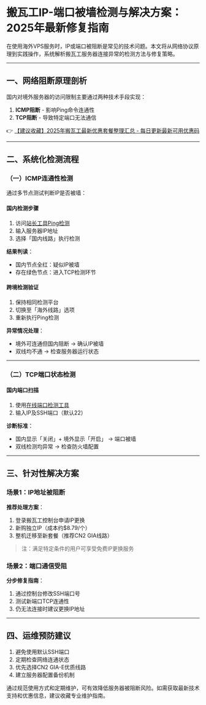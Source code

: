 # 搬瓦工IP-端口被墙检测与解决方案：2025年最新修复指南

在使用海外VPS服务时，IP或端口被阻断是常见的技术问题。本文将从网络协议原理到实践操作，系统解析搬瓦工服务器连接异常的检测方法与修复策略。

---

## 一、网络阻断原理剖析
国内对境外服务器的访问限制主要通过两种技术手段实现：
1. **ICMP阻断** - 影响Ping命令连通性
2. **TCP阻断** - 导致特定端口无法通信

👉 [【建议收藏】2025年搬瓦工最新优惠套餐整理汇总 - 每日更新最新可用优惠码](https://bit.ly/banwagon)

---

## 二、系统化检测流程

### （一）ICMP连通性检测
通过多节点测试判断IP是否被墙：

#### 国内检测步骤
1. 访问[站长工具Ping检测](http://ping.chinaz.com/)
2. 输入服务器IP地址
3. 选择「国内线路」执行检测

**结果判读**：
- 国内节点全红：疑似IP被墙
- 存在绿色节点：进入TCP检测环节

#### 跨境检测验证
1. 保持相同检测平台
2. 切换至「海外线路」选项
3. 重新执行Ping检测

**异常情况处理**：
- 境外可连通但国内阻断 → 确认IP被墙
- 双线均不通 → 检查服务器运行状态

---

### （二）TCP端口状态检测
#### 国内端口扫描
1. 使用[在线端口检测工具](http://coolaf.com/tool/port)
2. 输入IP及SSH端口（默认22）

**诊断标准**：
- 国内显示「关闭」+ 境外显示「开启」 → 端口被墙
- 双线检测均异常 → 检查防火墙配置

---

## 三、针对性解决方案

### 场景1：IP地址被阻断
**推荐处理方案**：
1. 登录搬瓦工控制台申请IP更换
2. 新购独立IP（成本约$8.79/个）
3. 整机迁移至新套餐（推荐CN2 GIA线路）

> 注：满足特定条件的用户可享受免费IP更换服务

### 场景2：端口通信受阻
**分步修复指南**：
1. 通过控制台修改SSH端口号
2. 测试新端口TCP连通性
3. 仍无法连接时建议更换IP地址

---

## 四、运维预防建议
1. 避免使用默认SSH端口
2. 定期检查网络连通状态
3. 优先选择CN2 GIA-E优质线路
4. 建立服务器配置备份机制

通过规范使用方式和定期维护，可有效降低服务器被阻断风险。如需获取最新技术支持和优惠信息，建议收藏专业维护指南。